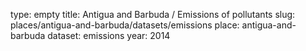 type: empty
title: Antigua and Barbuda / Emissions of pollutants
slug: places/antigua-and-barbuda/datasets/emissions
place: antigua-and-barbuda
dataset: emissions
year: 2014
